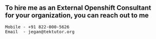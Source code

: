 ## To hire me as an External Openshift Consultant for your organization, you can reach out to me
<pre>
Mobile - +91 822-000-5626
Email  - jegan@tektutor.org
</pre>
